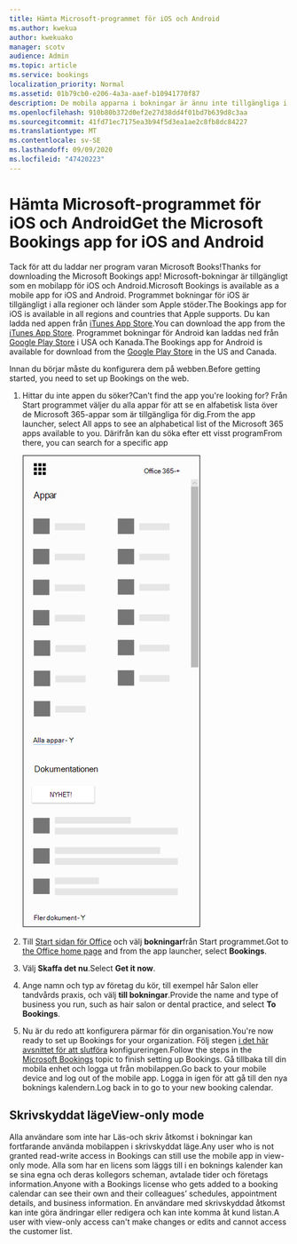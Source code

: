 ```yaml
---
title: Hämta Microsoft-programmet för iOS och Android
ms.author: kwekua
author: kwekuako
manager: scotv
audience: Admin
ms.topic: article
ms.service: bookings
localization_priority: Normal
ms.assetid: 01b79cb0-e206-4a3a-aaef-b10941770f87
description: De mobila apparna i bokningar är ännu inte tillgängliga i hela världen. I den här artikeln finns en lista med de nationella inställningarna där programmen är tillgängliga nu.
ms.openlocfilehash: 910b80b372d0ef2e27d38dd4f01bd7b639d8c3aa
ms.sourcegitcommit: 41fd71ec7175ea3b94f5d3ea1ae2c8fb8dc84227
ms.translationtype: MT
ms.contentlocale: sv-SE
ms.lasthandoff: 09/09/2020
ms.locfileid: "47420223"
---
```

# <a name="get-the-microsoft-bookings-app-for-ios-and-android"></a><span data-ttu-id="1a7cb-104">Hämta Microsoft-programmet för iOS och Android</span><span class="sxs-lookup"><span data-stu-id="1a7cb-104">Get the Microsoft Bookings app for iOS and Android</span></span>

<span data-ttu-id="1a7cb-105">Tack för att du laddar ner program varan Microsoft Books!</span><span class="sxs-lookup"><span data-stu-id="1a7cb-105">Thanks for downloading the Microsoft Bookings app!</span></span> <span data-ttu-id="1a7cb-106">Microsoft-bokningar är tillgängligt som en mobilapp för iOS och Android.</span><span class="sxs-lookup"><span data-stu-id="1a7cb-106">Microsoft Bookings is available as a mobile app for iOS and Android.</span></span> <span data-ttu-id="1a7cb-107">Programmet bokningar för iOS är tillgängligt i alla regioner och länder som Apple stöder.</span><span class="sxs-lookup"><span data-stu-id="1a7cb-107">The Bookings app for iOS is available in all regions and countries that Apple supports.</span></span> <span data-ttu-id="1a7cb-108">Du kan ladda ned appen från [iTunes App Store](https://apps.apple.com/app/microsoft-bookings/id1065657468).</span><span class="sxs-lookup"><span data-stu-id="1a7cb-108">You can download the app from the [iTunes App Store](https://apps.apple.com/app/microsoft-bookings/id1065657468).</span></span> <span data-ttu-id="1a7cb-109">Programmet bokningar för Android kan laddas ned från [Google Play Store](https://play.google.com/store/apps/details?id=com.microsoft.exchange.bookings) i USA och Kanada.</span><span class="sxs-lookup"><span data-stu-id="1a7cb-109">The Bookings app for Android is available for download from the [Google Play Store](https://play.google.com/store/apps/details?id=com.microsoft.exchange.bookings) in the US and Canada.</span></span>

<span data-ttu-id="1a7cb-110">Innan du börjar måste du konfigurera dem på webben.</span><span class="sxs-lookup"><span data-stu-id="1a7cb-110">Before getting started, you need to set up Bookings on the web.</span></span>

1. <span data-ttu-id="1a7cb-111">Hittar du inte appen du söker?</span><span class="sxs-lookup"><span data-stu-id="1a7cb-111">Can't find the app you're looking for?</span></span> <span data-ttu-id="1a7cb-112">Från Start programmet väljer du alla appar för att se en alfabetisk lista över de Microsoft 365-appar som är tillgängliga för dig.</span><span class="sxs-lookup"><span data-stu-id="1a7cb-112">From the app launcher, select All apps to see an alphabetical list of the Microsoft 365 apps available to you.</span></span> <span data-ttu-id="1a7cb-113">Därifrån kan du söka efter ett visst program</span><span class="sxs-lookup"><span data-stu-id="1a7cb-113">From there, you can search for a specific app</span></span>

   ![Bild av Start programmet](../media/bookings-all-apps-launcher.png)

2. <span data-ttu-id="1a7cb-115">Till [Start sidan för Office](https://office.com) och välj **bokningar**från Start programmet.</span><span class="sxs-lookup"><span data-stu-id="1a7cb-115">Got to [the Office home page](https://office.com) and from the app launcher, select **Bookings**.</span></span>

3. <span data-ttu-id="1a7cb-116">Välj **Skaffa det nu**.</span><span class="sxs-lookup"><span data-stu-id="1a7cb-116">Select **Get it now**.</span></span>

4. <span data-ttu-id="1a7cb-117">Ange namn och typ av företag du kör, till exempel hår Salon eller tandvårds praxis, och välj **till bokningar**.</span><span class="sxs-lookup"><span data-stu-id="1a7cb-117">Provide the name and type of business you run, such as hair salon or dental practice, and select **To Bookings**.</span></span>

5. <span data-ttu-id="1a7cb-118">Nu är du redo att konfigurera pärmar för din organisation.</span><span class="sxs-lookup"><span data-stu-id="1a7cb-118">You're now ready to set up Bookings for your organization.</span></span> <span data-ttu-id="1a7cb-119">Följ stegen [i det här avsnittet för att slutföra](bookings-overview.md) konfigureringen.</span><span class="sxs-lookup"><span data-stu-id="1a7cb-119">Follow the steps in the [Microsoft Bookings](bookings-overview.md) topic to finish setting up Bookings.</span></span> <span data-ttu-id="1a7cb-120">Gå tillbaka till din mobila enhet och logga ut från mobilappen.</span><span class="sxs-lookup"><span data-stu-id="1a7cb-120">Go back to your mobile device and log out of the mobile app.</span></span> <span data-ttu-id="1a7cb-121">Logga in igen för att gå till den nya boknings kalendern.</span><span class="sxs-lookup"><span data-stu-id="1a7cb-121">Log back in to go to your new booking calendar.</span></span>

## <a name="view-only-mode"></a><span data-ttu-id="1a7cb-122">Skrivskyddat läge</span><span class="sxs-lookup"><span data-stu-id="1a7cb-122">View-only mode</span></span>

<span data-ttu-id="1a7cb-123">Alla användare som inte har Läs-och skriv åtkomst i bokningar kan fortfarande använda mobilappen i skrivskyddat läge.</span><span class="sxs-lookup"><span data-stu-id="1a7cb-123">Any user who is not granted read-write access in Bookings can still use the mobile app in view-only mode.</span></span> <span data-ttu-id="1a7cb-124">Alla som har en licens som läggs till i en boknings kalender kan se sina egna och deras kollegors scheman, avtalade tider och företags information.</span><span class="sxs-lookup"><span data-stu-id="1a7cb-124">Anyone with a Bookings license who gets added to a booking calendar can see their own and their colleagues’ schedules, appointment details, and business information.</span></span> <span data-ttu-id="1a7cb-125">En användare med skrivskyddad åtkomst kan inte göra ändringar eller redigera och kan inte komma åt kund listan.</span><span class="sxs-lookup"><span data-stu-id="1a7cb-125">A user with view-only access can't make changes or edits and cannot access the customer list.</span></span>
